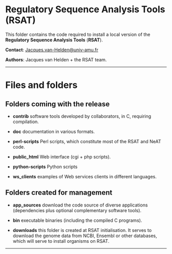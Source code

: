 # Regulatory Sequence Analysis Tools (RSAT)


This folder contains the code required to install a local version of
the **Regulatory Sequence Analysis Tools** (**RSAT**). 


**Contact**: <Jacques.van-Helden@univ-amu.fr>

**Authors**: Jacques van Helden + the RSAT team.


****************************************************************
# Files and folders

## Folders coming with the release

- **contrib** software tools developed by collaborators, in C,
  requiring compilation. 
  
- **doc** documentation in various formats.

- **perl-scripts** Perl scripts, which constitute most of the RSAT and
NeAT code.

- **public_html** Web interface (cgi + php scripts).

- **python-scripts** Python scripts

- **ws_clients** examples of Web services clients in different
  languages.

## Folders created for management

- **app_sources** download the code source of diverse applications
  (dependencies plus optional complementary software tools).
  
- **bin** executable binaries (including the compiled C programs).

- **downloads** this folder is created at RSAT initialisation. It
  serves to download the genome data from NCBI, Ensembl or other
  databases, which will serve to install organisms on RSAT.




****************************************************************
